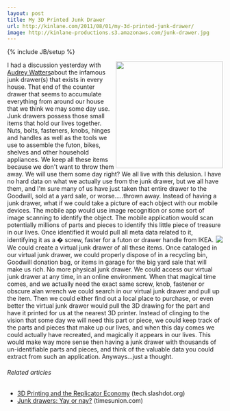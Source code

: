 ```yaml
---
layout: post
title: My 3D Printed Junk Drawer
url: http://kinlane.com/2011/08/01/my-3d-printed-junk-drawer/
image: http://kinlane-productions.s3.amazonaws.com/junk-drawer.jpg
---
```

{% include JB/setup %}
<img src="http://kinlane-productions.s3.amazonaws.com/junk-drawer.jpg"  width="250" align="right" />I had a discussion yesterday with <a title="Audrey Watters" href="http://www.hackeducation.com">Audrey Watters</a>about the infamous junk drawer(s) that exists in every house. That end of the counter drawer that seems to accumulate everything from around our house that we think we may some day use.
Junk drawers possess those small items that hold our lives together. Nuts, bolts, fasteners, knobs, hinges and handles as well as the tools we use to assemble the futon, bikes, shelves and other household appliances. We keep all these items because we don't want to throw them away. We will use them some day right?
We all live with this delusion. I have no hard data on what we actually use from the junk drawer, but we all have them, and I'm sure many of us have just taken that entire drawer to the Goodwill, sold at a yard sale, or worse.....thrown away.
Instead of having a junk drawer, what if we could take a picture of each object with our mobile devices. The mobile app would use image recognition or some sort of image scanning to identify the object. The mobile application would scan potentially millions of parts and pieces to identify this little piece of treasure in our lives. Once identified it would pull all meta data related to it, identifying it as a � screw, faster for a futon or drawer handle from IKEA.
<img src="http://kinlane-productions.s3.amazonaws.com/AutoCAD_Symbols_Fasteners.jpg"  align="right" />We could create a virtual junk drawer of all these items. Once cataloged in our virtual junk drawer, we could properly dispose of in a recycling bin, Goodwill donation bag, or items in garage for the big yard sale that will make us rich. No more physical junk drawer. We could access our virtual junk drawer at any time, in an online environment.
When that magical time comes, and we actually need the exact same screw, knob, fastener or obscure alan wrench we could search in our virtual junk drawer and pull up the item. Then we could either find out a local place to purchase, or even better the virtual junk drawer would pull the 3D drawing for the part and have it printed for us at the nearest 3D printer.
Instead of clinging to the vision that some day we will need this part or piece, we could keep track of the parts and pieces that make up our lives, and when this day comes we could actually have recreated, and magically it appears in our lives.
This would make way more sense then having a junk drawer with thousands of un-identifiable parts and pieces, and think of the valuable data you could extract from such an application.
Anyways...just a thought.
<h6 class="zemanta-related-title c2">
     Related articles
</h6>
<ul class="zemanta-article-ul">
     <li class="zemanta-article-ul-li">
          <a href="http://tech.slashdot.org/story/11/08/01/1723212/3D-Printing-and-the-Replicator-Economy">3D Printing and the Replicator Economy</a> (tech.slashdot.org)
     </li>
     <li class="zemanta-article-ul-li">
          <a href="http://blog.timesunion.com/kristi/40456/junk-drawers-yay-or-nay/">Junk drawers: Yay or nay?</a> (timesunion.com)
     </li>
</ul>